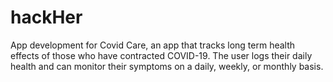 # hackHer
App development for Covid Care, an app that tracks long term health effects of those who have contracted COVID-19. The user logs their daily health and can monitor their symptoms on a daily, weekly, or monthly basis.
